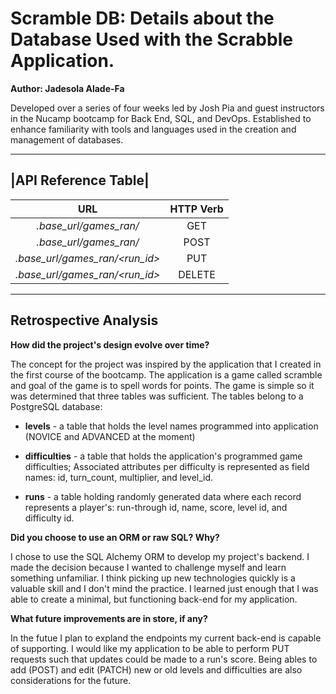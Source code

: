 # Scramble DB: Details about the Database Used with the Scrabble Application.

**Author: Jadesola Alade-Fa**

Developed over a series of four weeks led by Josh Pia and guest instructors in the Nucamp bootcamp for Back End, SQL, and DevOps. Established to enhance familiarity with tools and languages used in the creation and management of databases.  

---

|API Reference Table|
---  

| URL      | HTTP Verb |
| :-----------: | :-----------: |
| _.base_url/games_ran/_   | GET       |
| _.base_url/games_ran/_   | POST       |
| _.base_url/games_ran/<run_id>_   | PUT       |
| _.base_url/games_ran/<run_id>_   | DELETE       |

---

## Retrospective Analysis  

**How did the project's design evolve over time?**  

 The concept for the project was inspired by the application that I created in the first course of the bootcamp. The application is a game called scramble and goal of the game is to spell words for points. The game is simple so it was determined that three tables was sufficient. The tables belong to a PostgreSQL database:  
* __levels__ - a table that holds the level names programmed into application (NOVICE and ADVANCED at the moment)

* __difficulties__ - a table that holds the application's programmed game difficulties; Associated attributes per difficulty is represented as field names: id, turn_count, multiplier, and level_id.

* __runs__  - a table holding randomly generated data where each record represents a player's: run-through id, name, score, level id, and difficulty id.  

**Did you choose to use an ORM or raw SQL? Why?**  

I chose to use the SQL Alchemy ORM to develop my project's backend. I made the decision because I wanted to challenge myself and learn something unfamiliar. I think picking up new technologies quickly is a valuable skill and I don't mind the practice. I learned just enough that I was able to create a minimal, but functioning back-end for my application. 

**What future improvements are in store, if any?**  

In the futue I plan to expland the endpoints my current back-end is capable of supporting. I would like my application to be able to perform PUT requests such that updates could be made to a run's score. Being ables to add (POST) and edit (PATCH) new or old levels and difficulties are also considerations for the future. 



